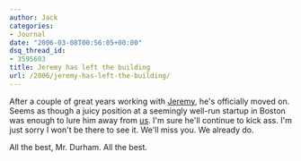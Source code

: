 ```yaml
---
author: Jack
categories:
- Journal
date: "2006-03-08T00:56:05+00:00"
dsq_thread_id:
- 3595603
title: Jeremy has left the building
url: /2006/jeremy-has-left-the-building/
---
```


After a couple of great years working with [Jeremy][1], he's officially moved on. Seems as though a juicy position at a seemingly well-run startup in Boston was enough to lure him away from [us][2]. I'm sure he'll continue to kick ass. I'm just sorry I won't be there to see it. We'll miss you. We already do. 

All the best, Mr. Durham. All the best. 

[1]: <http://www.jeremydurham.com/> 

[2]: <http://www.fusionary.com/>